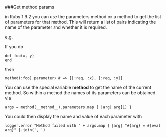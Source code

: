 ###Get method params

in Ruby 1.9.2 you can use the parameters method on a method to get the list of parameters for that method. This will return a list of pairs indicating the name of the parameter and whether it is required.

e.g.

If you do

```
def foo(x, y)
end
```

then

```
method(:foo).parameters # => [[:req, :x], [:req, :y]]
```

You can use the special variable __method__ to get the name of the current method. So within a method the names of its parameters can be obtained via

```
args = method(__method__).parameters.map { |arg| arg[1] }

```
You could then display the name and value of each parameter with

```
logger.error "Method failed with " + args.map { |arg| "#{arg} = #{eval arg}" }.join(', ')

```

